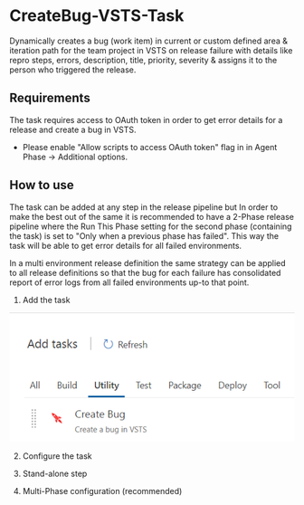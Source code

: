 # CreateBug-VSTS-Task

Dynamically creates a bug (work item) in current or custom defined area & iteration path for the team project in VSTS on release failure with details like repro steps, errors, description, title, priority, severity & assigns it to the person who triggered the release.

## Requirements

The task requires access to OAuth token in order to get error details for a release and create a bug in VSTS.

* Please enable "Allow scripts to access OAuth token" flag in in Agent Phase -> Additional options.

## How to use

The task can be added at any step in the release pipeline but In order to make the best out of the same it is recommended to have a 2-Phase release pipeline where the Run This Phase setting for the second phase (containing the task) is set to "Only when a previous phase has failed". This way the task will be able to get error details for all failed environments.

In a multi environment release definition the same strategy can be applied to all release definitions so that the bug for each failure has consolidated report of error logs from all failed environments up-to that point.

1. Add the task

![alt text](Screenshots/AddTask.PNG)

2. Configure the task

3. Stand-alone step

4. Multi-Phase configuration (recommended)
